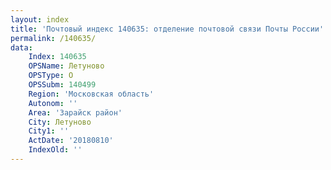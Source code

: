```yaml
---
layout: index
title: 'Почтовый индекс 140635: отделение почтовой связи Почты России'
permalink: /140635/
data:
    Index: 140635
    OPSName: Летуново
    OPSType: О
    OPSSubm: 140499
    Region: 'Московская область'
    Autonom: ''
    Area: 'Зарайск район'
    City: Летуново
    City1: ''
    ActDate: '20180810'
    IndexOld: ''
---
```

